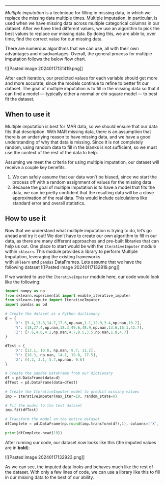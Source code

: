___
_Multiple imputation_ is a technique for filling in missing data, in which we replace the missing data multiple times. Multiple imputation, in particular, is used when we have missing data across multiple categorical columns in our dataset. After we have tried different values, we use an algorithm to pick the best values to replace our missing data. By doing this, we are able to, over time, find the correct value for our missing data.


There are numerous algorithms that we can use, all with their own advantages and disadvantages. Overall, the general process for multiple imputation follows the below flow chart.

![[Pasted image 20240117131419.png]]

After each iteration, our predicted values for each variable should get more and more accurate, since the models continue to refine to better fit our dataset. The goal of multiple imputation is to fill in the missing data so that it can find a model — typically either a normal or chi-square model — to best fit the dataset.

## When to use it
Multiple imputation is best for MAR data, so we should ensure that our data fits that description. With MAR missing data, there is an assumption that there is an underlying reason to have missing data, and we have a good understanding of why that data is missing. Since it is not completely random, using random data to fill in the blanks is not sufficient, so we must use the context of the rest of the data to help.

Assuming we meet the criteria for using multiple imputation, our dataset will receive a couple key benefits.

1. We can safely assume that our data won’t be biased, since we start the process off with a random assignment of values for the missing data.
2. Because the goal of multiple imputation is to have a model that fits the data, we can be pretty confident that the resulting data will be a close approximation of the real data. This would include calculations like standard error and overall statistics.

## How to use it
Now that we understand what multiple imputation is trying to do, let’s go ahead and try it out! We don’t have to create our own algorithm to fill in our data, as there are many different approaches and pre-built libraries that can help us out.
One place to start would be with the `IterativeImputer` module within `sklearn`. This module provides a library to perform Multiple Imputation, leveraging the existing frameworks with `sklearn` and `pandas` DataFrames. Lets assume that we have the following dataset
![[Pasted image 20240117132819.png]]

If we wanted to use the `IterativeImputer` module here, our code would look like the following:
```Python
import numpy as np  
from sklearn.experimental import enable_iterative_imputer  
from sklearn.impute import IterativeImputer  
import pandas as pd  
  
# Create the dataset as a Python dictionary  
d = {  
    'X': [5.4,13.8,14.7,17.6,np.nan,1.1,12.9,3.4,np.nan,10.2],  
    'Y': [18,27.4,np.nan,18.3,49.6,48.9,np.nan,13.6,16.1,42.7],  
    'Z': [7.6,4.6,4.2,np.nan,4.7,8.5,3.5,np.nan,1.8,4.7]  
}  
  
dTest = {  
    'X': [13.1, 10.8, np.nan, 9.7, 11.2],  
    'Y': [18.3, np.nan, 14.1, 19.8, 17.5],  
    'Z': [4.2, 3.1, 5.7,np.nan, 9.6]  
}  
  
# Create the pandas DataFrame from our dictionary  
df = pd.DataFrame(data=d)  
dfTest = pd.DataFrame(data=dTest)  
  
# Create the IterativeImputer model to predict missing values  
imp = IterativeImputer(max_iter=10, random_state=0)  
  
# Fit the model to the test dataset  
imp.fit(dfTest)  
  
# Transform the model on the entire dataset  
dfComplete = pd.DataFrame(np.round(imp.transform(df),1), columns=['X','Y','Z'])  
  
print(dfComplete.head(10))
```

After running our code, our dataset now looks like this (the imputed values are in **bold**):

![[Pasted image 20240117132923.png]]

As we can see, the imputed data looks and behaves much like the rest of the dataset. With only a few lines of code, we can use a library like this to fill in our missing data to the best of our ability.

